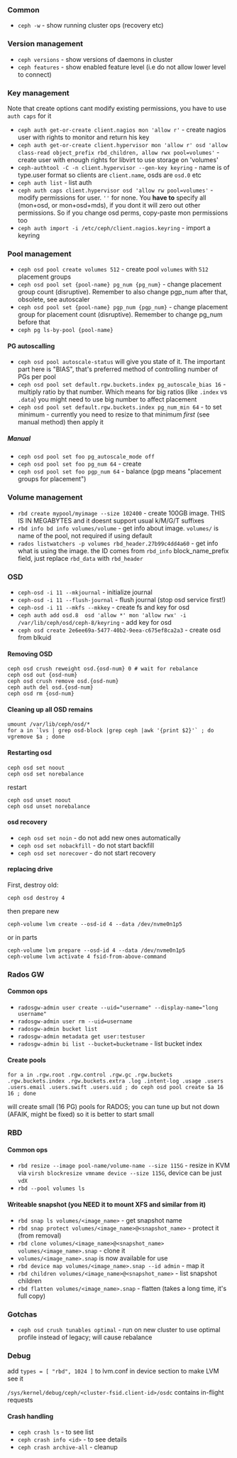 ### Common

* `ceph -w` - show running cluster ops (recovery etc)




### Version management

* `ceph versions` - show versions of daemons in cluster
* `ceph features` - show enabled feature level (i.e do not allow lower level to connect)

### Key management

Note that create options cant modify existing permissions, you have to use `auth caps` for it

* `ceph auth get-or-create client.nagios mon 'allow r'` - create nagios user with rights to monitor and return his key
* `ceph auth get-or-create client.hypervisor mon 'allow r' osd 'allow class-read object_prefix rbd_children, allow rwx pool=volumes'` - create user with enough rights for libvirt to use storage on 'volumes'
* `ceph-authtool -C -n client.hypervisor --gen-key keyring` - name is of type.user format so clients are `client.name`, osds are `osd.0` etc
* `ceph auth list` - list auth
* `ceph auth caps client.hypervisor osd 'allow rw pool=volumes'` - modify permissions for user. `''` for none. You **have to** specify all (mon+osd, or mon+osd+mds), if you dont it will zero out other permissions. So if you change osd perms, copy-paste mon permissions too
* `ceph auth import -i /etc/ceph/client.nagios.keyring` - import a keyring

### Pool management

* `ceph osd pool create volumes 512` - create pool `volumes` with `512` placement groups
* `ceph osd pool set {pool-name} pg_num {pg_num}` - change placement group count (disruptive). Remember to also change pgp_num after that, obsolete, see autoscaler
* `ceph osd pool set {pool-name} pgp_num {pgp_num}` - change placement group for placement count (disruptive). Remember to change pg_num before that
* `ceph pg ls-by-pool {pool-name}`


#### PG autoscalling

* `ceph osd pool autoscale-status` will give you state of it. The important part here is "BIAS", that's preferred method of controlling number of PGs per pool
* `ceph osd pool set default.rgw.buckets.index pg_autoscale_bias 16`  - multiply ratio by that number. Which means for big ratios (like `.index` vs `.data`) you might need to use big number to affect placement
* `ceph osd pool set default.rgw.buckets.index pg_num_min 64` - to set minimum - currently you need to resize to that minimum *first* (see manual method) then apply it

##### Manual
* `ceph osd pool set foo pg_autoscale_mode off`
* `ceph osd pool set foo pg_num 64` - create
* `ceph osd pool set foo pgp_num 64` - balance (pgp means "placement groups for placement")





### Volume management

* `rbd create mypool/myimage --size 102400` - create 100GB image. THIS IS IN MEGABYTES and it doesnt support usual k/M/G/T suffixes
* `rbd info bd info volumes/volume` - get info about image. `volumes/` is name of the pool, not required if using default
* `rados listwatchers -p volumes rbd_header.27b99c4dd4a60` - get info what is using the image. the ID comes from `rbd_info` block_name_prefix field, just replace `rbd_data` with `rbd_header`


### OSD

* `ceph-osd -i 11 --mkjournal` - initialize journal
* `ceph-osd -i 11 --flush-journal` - flush journal (stop osd service first!)
* `ceph-osd -i 11 --mkfs --mkkey` - create fs and key for osd
* `ceph auth add osd.8  osd 'allow *' mon 'allow rwx' -i /var/lib/ceph/osd/ceph-8/keyring` - add key for osd
* `ceph osd create 2e6ee69a-5477-40b2-9eea-c675ef8ca2a3` - create osd from blkuid
#### Removing OSD

    ceph osd crush reweight osd.{osd-num} 0 # wait for rebalance
    ceph osd out {osd-num}
    ceph osd crush remove osd.{osd-num}
    ceph auth del osd.{osd-num}
    ceph osd rm {osd-num}

#### Cleaning up all OSD remains

    umount /var/lib/ceph/osd/*
    for a in `lvs | grep osd-block |grep ceph |awk '{print $2}'` ; do vgremove $a ; done


#### Restarting osd

    ceph osd set noout
    ceph osd set norebalance

restart

    ceph osd unset noout
    ceph osd unset norebalance

#### osd recovery

* `ceph osd set noin` - do not add new ones automatically
* `ceph osd set nobackfill` - do not start backfill
* `ceph osd set norecover` - do not start recovery


#### replacing drive

First, destroy old:

    ceph osd destroy 4

then prepare new

    ceph-volume lvm create --osd-id 4 --data /dev/nvme0n1p5

or in parts

    ceph-volume lvm prepare --osd-id 4 --data /dev/nvme0n1p5
    ceph-volume lvm activate 4 fsid-from-above-command



### Rados GW

#### Common ops

* `radosgw-admin user create --uid="username" --display-name="long username"`
* `radosgw-admin user rm --uid=username`
* `radosgw-admin bucket list`
* `radosgw-admin metadata get user:testuser`
* `radosgw-admin bi list --bucket=bucketname` - list bucket index

#### Create pools
`for a in .rgw.root .rgw.control .rgw.gc .rgw.buckets .rgw.buckets.index .rgw.buckets.extra .log .intent-log .usage .users .users.email .users.swift .users.uid ; do ceph osd pool create $a 16 16 ; done`

will create small (16 PG) pools for RADOS; you can tune up but not down (AFAIK, might be fixed) so it is better to start small


### RBD

#### Common ops

* `rbd resize --image pool-name/volume-name --size 115G` - resize in KVM via `virsh blockresize vmname device --size 115G`, device can be just `vdX`
* `rbd --pool volumes ls`

#### Writeable snapshot (you NEED it to mount XFS and similar from it)

* `rbd snap ls volumes/<image_name>` - get snapshot name
* `rbd snap protect volumes/<image_name>@<snapshot_name>` - protect it (from removal)
* `rbd clone volumes/<image_name>@<snapshot_name> volumes/<image_name>.snap` - clone it
* `volumes/<image_name>.snap` is now available for use
* `rbd device map volumes/<image_name>.snap --id admin` - map it
* `rbd children volumes/<image_name>@<snapshot_name>` - list snapshot children
* `rbd flatten volumes/<image_name>.snap` - flatten (takes a long time, it's full copy)

### Gotchas

* `ceph osd crush tunables optimal` - run on new cluster to use optimal profile instead of legacy; will cause rebalance

### Debug

add `types = [ "rbd", 1024 ]` to lvm.conf in device section to make LVM see it


`/sys/kernel/debug/ceph/<cluster-fsid.client-id>/osdc` contains in-flight requests

#### Crash handling

* `ceph crash ls` - to see list
* `ceph crash info <id>` - to see details
* `ceph crash archive-all` - cleanup
